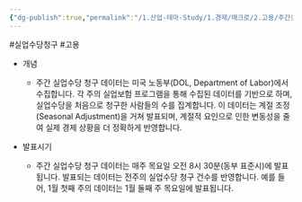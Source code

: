 ```yaml
---
{"dg-publish":true,"permalink":"/1.산업-테마-Study/1.경제/매크로/2.고용/주간실업수당청구건수/주간실업수당청구/","created":"2024-11-20T21:02:27.143+09:00","updated":"2025-06-03T20:07:19.826+09:00"}
---
```


#실업수당청구 #고용 


- 개념 
	- 주간 실업수당 청구 데이터는 미국 노동부(DOL, Department of Labor)에서 수집합니다. 각 주의 실업보험 프로그램을 통해 수집된 데이터를 기반으로 하며, 실업수당을 처음으로 청구한 사람들의 수를 집계합니다. 이 데이터는 계절 조정(Seasonal Adjustment)을 거쳐 발표되며, 계절적 요인으로 인한 변동성을 줄여 실제 경제 상황을 더 정확하게 반영합니다.

- 발표시기
	- 주간 실업수당 청구 데이터는 매주 목요일 오전 8시 30분(동부 표준시)에 발표됩니다. 발표되는 데이터는 전주의 실업수당 청구 건수를 반영합니다. 예를 들어, 1월 첫째 주의 데이터는 1월 둘째 주 목요일에 발표됩니다.